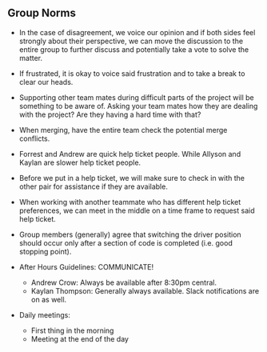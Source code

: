 ## Group Norms

- In the case of disagreement, we voice our opinion and if both sides feel strongly about their perspective, we can move the discussion to the entire group to further discuss and potentially take a vote to solve the matter.

- If frustrated, it is okay to voice said frustration and to take a break to clear our heads.

- Supporting other team mates during difficult parts of the project will be something to be aware of. Asking your team mates how they are dealing with the project? Are they having a hard time with that?

- When merging, have the entire team check the potential merge conflicts.

- Forrest and Andrew are quick help ticket people. While Allyson and Kaylan are slower help ticket people. 

- Before we put in a help ticket, we will make sure to check in with the other pair for assistance if they are available.

- When working with another teammate who has different help ticket preferences, we can meet in the middle on a time frame to request said help ticket.

- Group members (generally) agree that switching the driver position should occur only after a section of code is completed (i.e. good stopping point).

- After Hours Guidelines: COMMUNICATE!
  - Andrew Crow: Always be available after 8:30pm central.
  - Kaylan Thompson: Generally always available.  Slack notifications are on as well.
  
- Daily meetings:
  - First thing in the morning
  - Meeting at the end of the day
